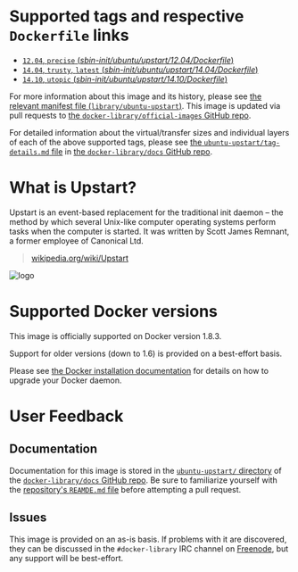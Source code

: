 # Supported tags and respective `Dockerfile` links

-	[`12.04`, `precise` (*sbin-init/ubuntu/upstart/12.04/Dockerfile*)](https://github.com/tianon/dockerfiles/blob/4d24a12b54b75b3e0904d8a285900d88d3326361/sbin-init/ubuntu/upstart/12.04/Dockerfile)
-	[`14.04`, `trusty`, `latest` (*sbin-init/ubuntu/upstart/14.04/Dockerfile*)](https://github.com/tianon/dockerfiles/blob/4d24a12b54b75b3e0904d8a285900d88d3326361/sbin-init/ubuntu/upstart/14.04/Dockerfile)
-	[`14.10`, `utopic` (*sbin-init/ubuntu/upstart/14.10/Dockerfile*)](https://github.com/tianon/dockerfiles/blob/4d24a12b54b75b3e0904d8a285900d88d3326361/sbin-init/ubuntu/upstart/14.10/Dockerfile)

For more information about this image and its history, please see [the relevant manifest file (`library/ubuntu-upstart`)](https://github.com/docker-library/official-images/blob/master/library/ubuntu-upstart). This image is updated via pull requests to [the `docker-library/official-images` GitHub repo](https://github.com/docker-library/official-images).

For detailed information about the virtual/transfer sizes and individual layers of each of the above supported tags, please see [the `ubuntu-upstart/tag-details.md` file](https://github.com/docker-library/docs/blob/master/ubuntu-upstart/tag-details.md) in [the `docker-library/docs` GitHub repo](https://github.com/docker-library/docs).

# What is Upstart?

Upstart is an event-based replacement for the traditional init daemon – the method by which several Unix-like computer operating systems perform tasks when the computer is started. It was written by Scott James Remnant, a former employee of Canonical Ltd.

> [wikipedia.org/wiki/Upstart](https://en.wikipedia.org/wiki/Upstart)

![logo](https://raw.githubusercontent.com/docker-library/docs/master/ubuntu-upstart/logo.png)

# Supported Docker versions

This image is officially supported on Docker version 1.8.3.

Support for older versions (down to 1.6) is provided on a best-effort basis.

Please see [the Docker installation documentation](https://docs.docker.com/installation/) for details on how to upgrade your Docker daemon.

# User Feedback

## Documentation

Documentation for this image is stored in the [`ubuntu-upstart/` directory](https://github.com/docker-library/docs/tree/master/ubuntu-upstart) of the [`docker-library/docs` GitHub repo](https://github.com/docker-library/docs). Be sure to familiarize yourself with the [repository's `REAMDE.md` file](https://github.com/docker-library/docs/blob/master/README.md) before attempting a pull request.

## Issues

This image is provided on an as-is basis. If problems with it are discovered, they can be discussed in the `#docker-library` IRC channel on [Freenode](https://freenode.net), but any support will be best-effort.

